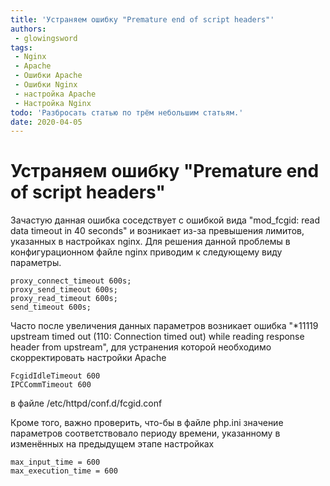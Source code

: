 ```yaml
---
title: 'Устраняем ошибку "Premature end of script headers"'
authors: 
 - glowingsword
tags:
 - Nginx
 - Apache
 - Ошибки Apache
 - Ошибки Nginx
 - настройка Apache
 - Настройка Nginx
todo: 'Разбросать статью по трём небольшим статьям.'
date: 2020-04-05
---
```

# Устраняем ошибку "Premature end of script headers"

Зачастую данная ошибка соседствует с ошибкой вида "mod_fcgid: read data timeout in 40 seconds" и возникает из-за превышения лимитов, указанных в настройках nginx. Для решения данной проблемы в конфигурационном файле nginx приводим к следующему виду параметры.

``` nginxconf
proxy_connect_timeout 600s;
proxy_send_timeout 600s;
proxy_read_timeout 600s;
send_timeout 600s;
```

Часто после увеличения данных параметров возникает ошибка "\*11119
upstream timed out (110: Connection timed out) while reading response
header from upstream", для устранения которой необходимо скорректировать
настройки Apache

``` apacheconf
FcgidIdleTimeout 600 
IPCCommTimeout 600
```
в файле /etc/httpd/conf.d/fcgid.conf

Кроме того, важно проверить, что-бы в файле php.ini значение параметров
соответствовало периоду времени, указанному в изменённых на предыдущем
этапе настройках

``` phpini
max_input_time = 600 
max_execution_time = 600
```